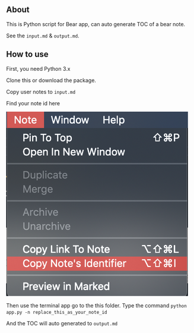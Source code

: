 ## About

This is Python script for Bear app, can auto generate TOC of a bear note.

See the `input.md` & `output.md`.

## How to use

First, you need Python 3.x

Clone this or download the package.

Copy user notes to `input.md`

Find your note id here

![note id](./assets/note_id.png)

Then use the terminal app go to the this folder. Type the command `python app.py -n replace_this_as_your_note_id`

And the TOC will auto generated to `output.md`



